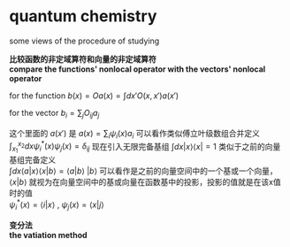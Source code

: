 # quantum chemistry
some views of the procedure of studying

**比较函数的非定域算符和向量的非定域算符**\
**compare the functions' nonlocal operator with the vectors' nonlocal operator**  

for the function
$b(x)=Oa(x)=\int dx' O(x, x')a(x')$

for the vector
$b_i = \sum_j O_{ij} a_j$

这个里面的
$a(x')$
是
$a(x) = \sum_{i} \psi_{i}(x) a_{i}$
可以看作类似傅立叶级数组合并定义
$\int_{x_1}^{x_2} dx \psi_{i}^{*}(x) \psi_{j}(x) = \delta_{ij}$
现在引入无限完备基组
$\int dx |x\rangle \langle x| = 1$
类似于之前的向量基组完备定义  
$\int dx \langle a|x \rangle \langle x|b \rangle = \langle a|b \rangle$
$|b \rangle$
可以看作是之前的向量空间中的一个基或一个向量，
$\langle x|b \rangle$
就视为在向量空间中的基或向量在函数基中的投影，投影的值就是在该x值时的值  
$\psi_i^*(x) = \langle i|x \rangle$ , $\psi_j(x) = \langle x|j \rangle$

**变分法**\
**the vatiation method**
